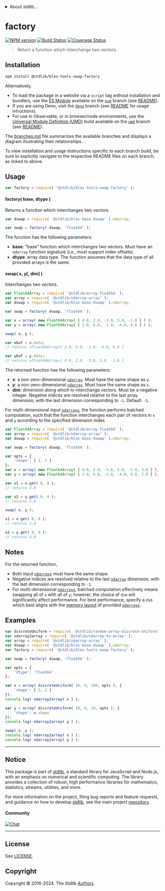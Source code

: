 <!--

@license Apache-2.0

Copyright (c) 2024 The Stdlib Authors.

Licensed under the Apache License, Version 2.0 (the "License");
you may not use this file except in compliance with the License.
You may obtain a copy of the License at

   http://www.apache.org/licenses/LICENSE-2.0

Unless required by applicable law or agreed to in writing, software
distributed under the License is distributed on an "AS IS" BASIS,
WITHOUT WARRANTIES OR CONDITIONS OF ANY KIND, either express or implied.
See the License for the specific language governing permissions and
limitations under the License.

-->


<details>
  <summary>
    About stdlib...
  </summary>
  <p>We believe in a future in which the web is a preferred environment for numerical computation. To help realize this future, we've built stdlib. stdlib is a standard library, with an emphasis on numerical and scientific computation, written in JavaScript (and C) for execution in browsers and in Node.js.</p>
  <p>The library is fully decomposable, being architected in such a way that you can swap out and mix and match APIs and functionality to cater to your exact preferences and use cases.</p>
  <p>When you use stdlib, you can be absolutely certain that you are using the most thorough, rigorous, well-written, studied, documented, tested, measured, and high-quality code out there.</p>
  <p>To join us in bringing numerical computing to the web, get started by checking us out on <a href="https://github.com/stdlib-js/stdlib">GitHub</a>, and please consider <a href="https://opencollective.com/stdlib">financially supporting stdlib</a>. We greatly appreciate your continued support!</p>
</details>

# factory

[![NPM version][npm-image]][npm-url] [![Build Status][test-image]][test-url] [![Coverage Status][coverage-image]][coverage-url] <!-- [![dependencies][dependencies-image]][dependencies-url] -->

> Return a function which interchange two vectors.

<section class="intro">

</section>

<!-- /.intro -->

<section class="installation">

## Installation

```bash
npm install @stdlib/blas-tools-swap-factory
```

Alternatively,

-   To load the package in a website via a `script` tag without installation and bundlers, use the [ES Module][es-module] available on the [`esm`][esm-url] branch (see [README][esm-readme]).
-   If you are using Deno, visit the [`deno`][deno-url] branch (see [README][deno-readme] for usage intructions).
-   For use in Observable, or in browser/node environments, use the [Universal Module Definition (UMD)][umd] build available on the [`umd`][umd-url] branch (see [README][umd-readme]).

The [branches.md][branches-url] file summarizes the available branches and displays a diagram illustrating their relationships.

To view installation and usage instructions specific to each branch build, be sure to explicitly navigate to the respective README files on each branch, as linked to above.

</section>

<section class="usage">

## Usage

```javascript
var factory = require( '@stdlib/blas-tools-swap-factory' );
```

#### factory( base, dtype )

Returns a function which interchanges two vectors.

```javascript
var dswap = require( '@stdlib/blas-base-dswap' ).ndarray;

var swap = factory( dswap, 'float64' );
```

The function has the following parameters:

-   **base**: "base" function which interchanges two vectors. Must have an `ndarray` function signature (i.e., must support index offsets).
-   **dtype**: array data type. The function assumes that the data type of all provided arrays is the same.

#### swap( x, y\[, dim] )

Interchanges two vectors.

```javascript
var Float64Array = require( '@stdlib/array-float64' );
var array = require( '@stdlib/ndarray-array' );
var dswap = require( '@stdlib/blas-base-dswap' ).ndarray;

var swap = factory( dswap, 'float64' );

var x = array( new Float64Array( [ 4.0, 2.0, -3.0, 5.0, -1.0 ] ) );
var y = array( new Float64Array( [ 2.0, 6.0, -1.0, -4.0, 8.0 ] ) );

swap( x, y );

var xbuf = x.data;
// returns <Float64Array>[ 2.0, 6.0, -1.0, -4.0, 8.0 ]

var ybuf = y.data;
// returns <Float64Array>[ 4.0, 2.0, -3.0, 5.0, -1.0 ]
```

The returned function has the following parameters:

-   **x**: a non-zero-dimensional [`ndarray`][@stdlib/ndarray/ctor]. Must have the same shape as `y`.
-   **y**: a non-zero-dimensional [`ndarray`][@stdlib/ndarray/ctor]. Must have the same shape as `x`.
-   **dim**: dimension along which to interchange vectors. Must be a negative integer. Negative indices are resolved relative to the last array dimension, with the last dimension corresponding to `-1`. Default: `-1`.

For multi-dimensional input [`ndarrays`][@stdlib/ndarray/ctor], the function performs batched computation, such that the function interchanges each pair of vectors in `x` and `y` according to the specified dimension index.

```javascript
var Float64Array = require( '@stdlib/array-float64' );
var array = require( '@stdlib/ndarray-array' );
var dswap = require( '@stdlib/blas-base-dswap' ).ndarray;

var swap = factory( dswap, 'float64' );

var opts = {
    'shape': [ 2, 3 ]
};
var x = array( new Float64Array( [ 4.0, 2.0, -3.0, 5.0, -1.0, 3.0 ] ), opts );
var y = array( new Float64Array( [ 2.0, 6.0, -1.0, -4.0, 8.0, 2.0 ] ), opts );

var v1 = x.get( 0, 0 );
// returns 4.0

var v2 = y.get( 0, 0 );
// returns 2.0

swap( x, y );

v1 = x.get( 0, 0 );
// returns 2.0

v2 = y.get( 0, 0 );
// returns 4.0
```

</section>

<!-- /.usage -->

<section class="notes">

## Notes

For the returned function,

-   Both input [`ndarrays`][@stdlib/ndarray/ctor] must have the same shape.
-   Negative indices are resolved relative to the last [`ndarray`][@stdlib/ndarray/ctor] dimension, with the last dimension corresponding to `-1`.
-   For multi-dimensional [`ndarrays`][@stdlib/ndarray/ctor], batched computation effectively means swapping all of `x` with all of `y`; however, the choice of `dim` will significantly affect performance. For best performance, specify a `dim` which best aligns with the [memory layout][@stdlib/ndarray/orders] of provided [`ndarrays`][@stdlib/ndarray/ctor].

</section>

<!-- /.notes -->

<section class="examples">

## Examples

<!-- eslint no-undef: "error" -->

```javascript
var discreteUniform = require( '@stdlib/random-array-discrete-uniform' );
var ndarray2array = require( '@stdlib/ndarray-to-array' );
var array = require( '@stdlib/ndarray-array' );
var dswap = require( '@stdlib/blas-base-dswap' ).ndarray;
var factory = require( '@stdlib/blas-tools-swap-factory' );

var swap = factory( dswap, 'float64' );

var opts = {
    'dtype': 'float64'
};

var x = array( discreteUniform( 10, 0, 100, opts ), {
    'shape': [ 5, 2 ]
});
console.log( ndarray2array( x ) );

var y = array( discreteUniform( 10, 0, 10, opts ), {
    'shape': x.shape
});
console.log( ndarray2array( y ) );

swap( x, y );
console.log( ndarray2array( x ) );
console.log( ndarray2array( y ) );
```

</section>

<!-- /.examples -->

<!-- Section for related `stdlib` packages. Do not manually edit this section, as it is automatically populated. -->

<section class="related">

</section>

<!-- /.related -->

<!-- Section for all links. Make sure to keep an empty line after the `section` element and another before the `/section` close. -->


<section class="main-repo" >

* * *

## Notice

This package is part of [stdlib][stdlib], a standard library for JavaScript and Node.js, with an emphasis on numerical and scientific computing. The library provides a collection of robust, high performance libraries for mathematics, statistics, streams, utilities, and more.

For more information on the project, filing bug reports and feature requests, and guidance on how to develop [stdlib][stdlib], see the main project [repository][stdlib].

#### Community

[![Chat][chat-image]][chat-url]

---

## License

See [LICENSE][stdlib-license].


## Copyright

Copyright &copy; 2016-2024. The Stdlib [Authors][stdlib-authors].

</section>

<!-- /.stdlib -->

<!-- Section for all links. Make sure to keep an empty line after the `section` element and another before the `/section` close. -->

<section class="links">

[npm-image]: http://img.shields.io/npm/v/@stdlib/blas-tools-swap-factory.svg
[npm-url]: https://npmjs.org/package/@stdlib/blas-tools-swap-factory

[test-image]: https://github.com/stdlib-js/blas-tools-swap-factory/actions/workflows/test.yml/badge.svg?branch=main
[test-url]: https://github.com/stdlib-js/blas-tools-swap-factory/actions/workflows/test.yml?query=branch:main

[coverage-image]: https://img.shields.io/codecov/c/github/stdlib-js/blas-tools-swap-factory/main.svg
[coverage-url]: https://codecov.io/github/stdlib-js/blas-tools-swap-factory?branch=main

<!--

[dependencies-image]: https://img.shields.io/david/stdlib-js/blas-tools-swap-factory.svg
[dependencies-url]: https://david-dm.org/stdlib-js/blas-tools-swap-factory/main

-->

[chat-image]: https://img.shields.io/gitter/room/stdlib-js/stdlib.svg
[chat-url]: https://app.gitter.im/#/room/#stdlib-js_stdlib:gitter.im

[stdlib]: https://github.com/stdlib-js/stdlib

[stdlib-authors]: https://github.com/stdlib-js/stdlib/graphs/contributors

[umd]: https://github.com/umdjs/umd
[es-module]: https://developer.mozilla.org/en-US/docs/Web/JavaScript/Guide/Modules

[deno-url]: https://github.com/stdlib-js/blas-tools-swap-factory/tree/deno
[deno-readme]: https://github.com/stdlib-js/blas-tools-swap-factory/blob/deno/README.md
[umd-url]: https://github.com/stdlib-js/blas-tools-swap-factory/tree/umd
[umd-readme]: https://github.com/stdlib-js/blas-tools-swap-factory/blob/umd/README.md
[esm-url]: https://github.com/stdlib-js/blas-tools-swap-factory/tree/esm
[esm-readme]: https://github.com/stdlib-js/blas-tools-swap-factory/blob/esm/README.md
[branches-url]: https://github.com/stdlib-js/blas-tools-swap-factory/blob/main/branches.md

[stdlib-license]: https://raw.githubusercontent.com/stdlib-js/blas-tools-swap-factory/main/LICENSE

[@stdlib/ndarray/ctor]: https://github.com/stdlib-js/ndarray-ctor

[@stdlib/ndarray/orders]: https://github.com/stdlib-js/ndarray-orders

</section>

<!-- /.links -->
